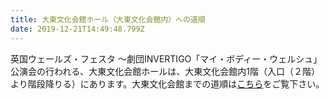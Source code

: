 ```yaml
---
title: 大東文化会館ホール（大東文化会館内）への道順
date: 2019-12-21T14:49:48.799Z
---
```

英国ウェールズ・フェスタ ～劇団INVERTIGO「マイ・ボディー・ウェルシュ」公演会の行われる、大東文化会館ホールは、大東文化会館内1階（入口（２階）より階段降りる）にあります。大東文化会館までの道順は[こちら](https://drive.google.com/open?id=1mtpAd-Y05hqQnZe3C2_dWV99j0rokv4s)をご覧下さい。
